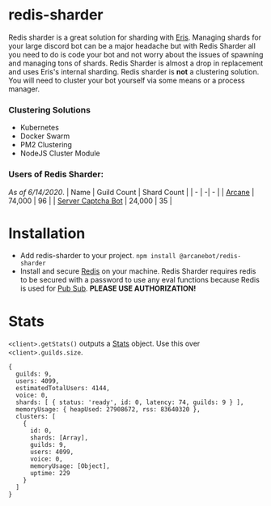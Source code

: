 # redis-sharder

Redis sharder is a great solution for sharding with [Eris](https://github.com/abalabahaha/eris). Managing shards for your large discord bot can be a major headache but with Redis Sharder all you need to do is code your bot and not worry about the issues of spawning and managing tons of shards. Redis Sharder is almost a drop in replacement and uses Eris's internal sharding. Redis sharder is **not** a clustering solution. You will need to cluster your bot yourself via some means or a process manager.

### Clustering Solutions 
- Kubernetes
- Docker Swarm
- PM2 Clustering
- NodeJS Cluster Module

### Users of Redis Sharder:
*As of 6/14/2020*. 
| Name | Guild Count | Shard Count | 
| - | -| - |
| [Arcane](https://arcanebot.xyz) | 74,000 | 96 |
| [Server Captcha Bot](https://top.gg/bot/captcha) | 24,000 | 35 |

# Installation

- Add redis-sharder to your project. `npm install @arcanebot/redis-sharder`
- Install and secure [Redis](https://redis.io/) on your machine. Redis Sharder requires redis to be secured with a password to use any eval functions because Redis is used for [Pub Sub](https://en.wikipedia.org/wiki/Publish%E2%80%93subscribe_pattern). **PLEASE USE AUTHORIZATION!**

# Stats

`<client>.getStats()` outputs a [Stats](https://github.com/arcanebot/redis-sharder/blob/master/src/stats.ts) object. Use this over `<client>.guilds.size`. 
```
{
  guilds: 9,
  users: 4099,
  estimatedTotalUsers: 4144,
  voice: 0,
  shards: [ { status: 'ready', id: 0, latency: 74, guilds: 9 } ],
  memoryUsage: { heapUsed: 27908672, rss: 83640320 },
  clusters: [
    {
      id: 0,
      shards: [Array],
      guilds: 9,
      users: 4099,
      voice: 0,
      memoryUsage: [Object],
      uptime: 229
    }
  ]
}
```
